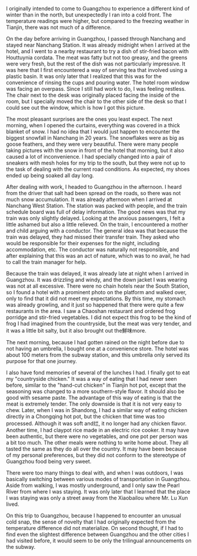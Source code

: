 I originally intended to come to Guangzhou to experience a different kind of winter than in the north, but unexpectedly I ran into a cold front. The temperature readings were higher, but compared to the freezing weather in Tianjin, there was not much of a difference.

On the day before arriving in Guangzhou, I passed through Nanchang and stayed near Nanchang Station. It was already midnight when I arrived at the hotel, and I went to a nearby restaurant to try a dish of stir-fried bacon with Houttuynia cordata. The meat was fatty but not too greasy, and the greens were very fresh, but the rest of the dish was not particularly impressive. It was here that I first encountered a way of serving tea that involved using a plastic basin. It was only later that I realized that this was for the convenience of rinsing the cups and pouring water. The hotel room window was facing an overpass. Since I still had work to do, I was feeling restless. The chair next to the desk was originally placed facing the inside of the room, but I specially moved the chair to the other side of the desk so that I could see out the window, which is how I got this picture.

The most pleasant surprises are the ones you least expect. The next morning, when I opened the curtains, everything was covered in a thick blanket of snow. I had no idea that I would just happen to encounter the biggest snowfall in Nanchang in 20 years. The snowflakes were as big as goose feathers, and they were very beautiful. There were many people taking pictures with the snow in front of the hotel that morning, but it also caused a lot of inconvenience. I had specially changed into a pair of sneakers with mesh holes for my trip to the south, but they were not up to the task of dealing with the current road conditions. As expected, my shoes ended up being soaked all day long.

After dealing with work, I headed to Guangzhou in the afternoon. I heard from the driver that salt had been spread on the roads, so there was not much snow accumulation. It was already afternoon when I arrived at Nanchang West Station. The station was packed with people, and the train schedule board was full of delay information. The good news was that my train was only slightly delayed. Looking at the anxious passengers, I felt a little ashamed but also a little relieved. On the train, I encountered a mother and child arguing with a conductor. The general idea was that because the train was delayed, they had missed their transfer train. They asked who would be responsible for their expenses for the night, including accommodation, etc. The conductor was naturally not responsible, and after explaining that this was an act of nature, which was to no avail, he had to call the train manager for help.

Because the train was delayed, it was already late at night when I arrived in Guangzhou. It was drizzling and windy, and the down jacket I was wearing was not at all excessive. There were no chain hotels near the South Station, so I found a hotel with a prominent photo on the platform and walked over, only to find that it did not meet my expectations. By this time, my stomach was already growling, and it just so happened that there were quite a few restaurants in the area. I saw a Chaoshan restaurant and ordered frog porridge and stir-fried vegetables. I did not expect this frog to be the kind of frog I had imagined from the countryside, but the meat was very tender, and it was a little bit salty, but it also brought out the鮮味more.

The next morning, because I had gotten rained on the night before due to not having an umbrella, I bought one at a convenience store. The hotel was about 100 meters from the subway station, and this umbrella only served its purpose for that one journey.

I also have fond memories of several of the lunches I had. I finally got to eat my "countryside chicken." It was a way of eating that I had never seen before, similar to the "hand-cut chicken" in Tianjin hot pot, except that the seasoning was changed to a more southern-style flavor. It should also be good with sesame paste. The advantage of this way of eating is that the meat is extremely tender. The only downside is that it is not very easy to chew. Later, when I was in Shandong, I had a similar way of eating chicken directly in a Chongqing hot pot, but the chicken that time was too processed. Although it was soft and烂, it no longer had any chicken flavor. Another time, I had claypot rice made in an electric rice cooker. It may have been authentic, but there were no vegetables, and one pot per person was a bit too much. The other meals were nothing to write home about. They all tasted the same as they do all over the country. It may have been because of my personal preferences, but they did not conform to the stereotype of Guangzhou food being very sweet.

There were too many things to deal with, and when I was outdoors, I was basically switching between various modes of transportation in Guangzhou. Aside from walking, I was mostly underground, and I only saw the Pearl River from where I was staying. It was only later that I learned that the place I was staying was only a street away from the Xiaobailou where Mr. Lu Xun lived.

On this trip to Guangzhou, because I happened to encounter an unusual cold snap, the sense of novelty that I had originally expected from the temperature difference did not materialize. On second thought, if I had to find even the slightest difference between Guangzhou and the other cities I had visited before, it would seem to be only the trilingual announcements on the subway.